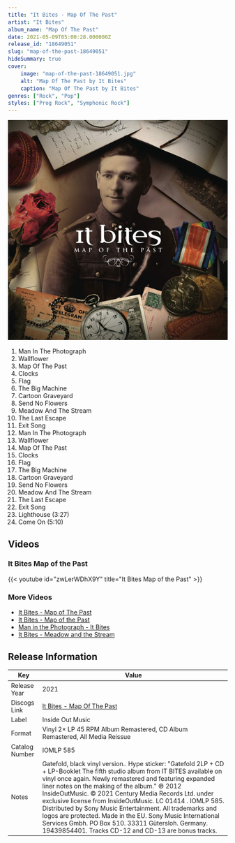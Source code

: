 ```yaml
---
title: "It Bites - Map Of The Past"
artist: "It Bites"
album_name: "Map Of The Past"
date: 2021-05-09T05:00:28.000000Z
release_id: "18649051"
slug: "map-of-the-past-18649051"
hideSummary: true
cover:
    image: "map-of-the-past-18649051.jpg"
    alt: "Map Of The Past by It Bites"
    caption: "Map Of The Past by It Bites"
genres: ["Rock", "Pop"]
styles: ["Prog Rock", "Symphonic Rock"]
---
```


![Map Of The Past by It Bites](map-of-the-past-18649051.jpg)

<!-- section break -->

1. Man In The Photograph
2. Wallflower
3. Map Of The Past
4. Clocks
5. Flag
6. The Big Machine
7. Cartoon Graveyard
8. Send No Flowers
9. Meadow And The Stream
10. The Last Escape
11. Exit Song
12. Man In The Photograph
13. Wallflower
14. Map Of The Past
15. Clocks
16. Flag
17. The Big Machine
18. Cartoon Graveyard
19. Send No Flowers
20. Meadow And The Stream
21. The Last Escape
22. Exit Song
23. Lighthouse (3:27)
24. Come On (5:10)

<!-- section break -->




## Videos
### It Bites   Map of the Past
{{< youtube id="zwLerWDhX9Y" title="It Bites   Map of the Past" >}}<br>

### More Videos

- [It Bites - Map of The Past](https://www.youtube.com/watch?v=UTkXOi5c3dE)
- [It Bites - Map of the Past](https://www.youtube.com/watch?v=Ny5bD9bhUpQ)
- [Man in the Photograph - It Bites](https://www.youtube.com/watch?v=gguU7-MhugA)
- [It Bites - Meadow and the Stream](https://www.youtube.com/watch?v=wYlohpuSZ9A)


## Release Information
|  Key           | Value                                                |
| ---------------| ---------------------------------------------------- |
| Release Year   | 2021                                   |
| Discogs Link   | [It Bites - Map Of The Past](https://www.discogs.com/release/18649051-It-Bites-Map-Of-The-Past) |
| Label          | Inside Out Music |
| Format         | Vinyl 2× LP 45 RPM Album Remastered, CD Album Remastered, All Media Reissue |
| Catalog Number | IOMLP 585 |
| Notes | Gatefold, black vinyl version..  Hype sticker: "Gatefold 2LP + CD + LP-Booklet The fifth studio album from  IT BITES available on vinyl once again. Newly remastered and  featuring expanded liner notes  on the making of the album."  ℗ 2012 InsideOutMusic. © 2021 Century Media Records Ltd. under exclusive license from InsideOutMusic. LC 01414 . IOMLP 585. Distributed by Sony Music Entertainment. All trademarks and logos are protected. Made in the EU. Sony Music International Services Gmbh. PO Box 510. 33311 Gütersloh. Germany. 19439854401.  Tracks CD-12 and CD-13 are bonus tracks. |